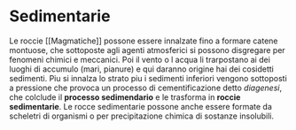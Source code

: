 # Sedimentarie
Le roccie [[Magmatiche]] possone essere innalzate fino a formare catene montuose, che sottoposte agli agenti atmosferici si possono disgregare per fenomeni chimici e meccanici.
Poi il vento o l acqua li trarpostano ai dei luoghi di accumulo (mari, pianure) e qui daranno origine hai dei cosidetti sedimenti. Piu si innalza lo strato piu i sedimenti inferiori vengono sottoposti a pressione che provoca un processo di cementificazione detto _diagenesi_, che colclude il <b>processo sedimendario</b> e le trasforma in <b>roccie sedimentarie</b>. Le rocce sedimentarie possone anche essere formate da scheletri di organismi o per precipitazione chimica di sostanze insolubili.